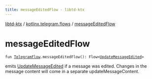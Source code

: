 ```yaml
---
title: messageEditedFlow - libtd-ktx
---
```


[libtd-ktx](../index.html) / [kotlinx.telegram.flows](index.html) / [messageEditedFlow](./message-edited-flow.html)

# messageEditedFlow

`fun `[`TelegramFlow`](../kotlinx.telegram.core/-telegram-flow/index.html)`.messageEditedFlow(): Flow<`[`UpdateMessageEdited`](https://tdlibx.github.io/td/docs/org/drinkless/td/libcore/telegram/TdApi/UpdateMessageEdited.html)`>`

emits [UpdateMessageEdited](https://tdlibx.github.io/td/docs/org/drinkless/td/libcore/telegram/TdApi/UpdateMessageEdited.html) if a message was edited. Changes in the message content will come in
a separate updateMessageContent.

